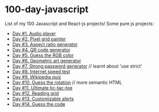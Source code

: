# 100-day-javascript
List of my 100 Javascript and React-js projects!
Some pure js projects:
<ul>
  <li><a href="https://www.github.com/grigoryan-m/music-player.git">Day #1. Audio player</a></li>
  <li><a href="https://www.github.com/grigoryan-m/pixel-grid.git">Day #2. Pixel grid painter</a></li>
  <li><a href="https://www.github.com/grigoryan-m/aspect-ratio.git">Day #3. Aspect ratio generator</a></li>
  <li><a href="https://www.github.com/grigoryan-m/qr-codes.git">Day #4. QR code generator</a></li>
  <li><a href="https://www.github.com/grigoryan-m/color-guess.git">Day #5. Guess the RGB color</a></li>
  <li><a href="https://www.github.com/grigoryan-m/geometric-art.git">Day #6. Geometric art generator</a></li>
  <li><a href="https://www.github.com/grigoryan-m/password-generator.git">Day #7. Strong password generator</a> // learnt about 'use strict'</li>
  <li><a href="https://www.github.com/grigoryan-m/internet-speed-test.git">Day #8. Internet speed test</a></li>
  <li><a href="https://www.github.com/grigoryan-m/wikipedia-quiz.git">Day #9. Wikipedia quiz</a></li>
  <li><a href="https://www.github.com/grigoryan-m/guess-rotation.git">Day #10. Guess the rotation</a> // more semantic HTML</li>
  <li><a href="https://www.github.com/grigoryan-m/ultimate-tic-tac-toe.git">Day #11. Ultimate tic-tac-toe</a></li>
  <li><a href="https://www.github.com/grigoryan-m/reading-grid.git">Day #12. Reading grid</a></li>
  <li><a href="https://www.github.com/grigoryan-m/customizable-alerts.git">Day #13. Customizable alerts</a></li>
  <li><a href="https://www.github.com/grigoryan-m/guess-the-code.git">Day #14. Guess the code</a></li>
</ul>
